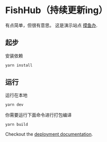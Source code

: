 # FishHub（持续更新ing）

有点简单，但很有意思。
这是演示站点 [摸鱼办](https://fish.tngeek.com).


## 起步

安装依赖

```bash
yarn install
```

## 运行

运行在本地

```bash
yarn dev
```

你需要运行下面命令进行打包编译

```bash
yarn build
```

Checkout the [deployment documentation](https://v3.nuxtjs.org/docs/deployment).
